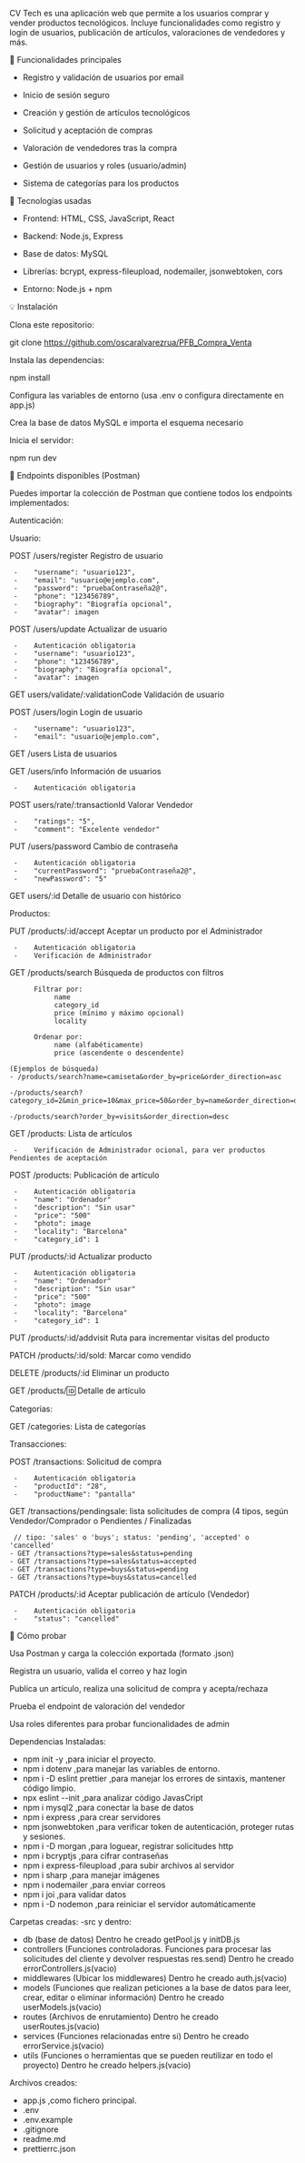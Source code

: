 CV Tech es una aplicación web que permite a los usuarios comprar y vender productos tecnológicos. Incluye funcionalidades como registro y login de usuarios, publicación de artículos, valoraciones de vendedores y más.

🚀 Funcionalidades principales

- Registro y validación de usuarios por email

- Inicio de sesión seguro

- Creación y gestión de artículos tecnológicos

- Solicitud y aceptación de compras

- Valoración de vendedores tras la compra

- Gestión de usuarios y roles (usuario/admin)

- Sistema de categorías para los productos

🔧 Tecnologías usadas

- Frontend: HTML, CSS, JavaScript, React

- Backend: Node.js, Express

- Base de datos: MySQL

- Librerías: bcrypt, express-fileupload, nodemailer, jsonwebtoken, cors

- Entorno: Node.js + npm

💡 Instalación

Clona este repositorio:

git clone https://github.com/oscaralvarezrua/PFB_Compra_Venta

Instala las dependencias:

npm install

Configura las variables de entorno (usa .env o configura directamente en app.js)

Crea la base de datos MySQL e importa el esquema necesario

Inicia el servidor:

npm run dev

🔌 Endpoints disponibles (Postman)

Puedes importar la colección de Postman que contiene todos los endpoints implementados:

Autenticación:

Usuario:

POST /users/register Registro de usuario

     -    "username": "usuario123",
     -    "email": "usuario@ejemplo.com",
     -    "password": "pruebaContraseña2@",
     -    "phone": "123456789",
     -    "biography": "Biografía opcional",
     -    "avatar": imagen

POST /users/update Actualizar de usuario

     -    Autenticación obligatoria
     -    "username": "usuario123",
     -    "phone": "123456789",
     -    "biography": "Biografía opcional",
     -    "avatar": imagen

GET users/validate/:validationCode Validación de usuario

POST /users/login Login de usuario

     -    "username": "usuario123",
     -    "email": "usuario@ejemplo.com",

GET /users Lista de usuarios

GET /users/info Información de usuarios

     -    Autenticación obligatoria

POST users/rate/:transactionId Valorar Vendedor

     -    "ratings": "5",
     -    "comment": "Excelente vendedor"

PUT /users/password Cambio de contraseña

     -    Autenticación obligatoria
     -    "currentPassword": "pruebaContraseña2@",
     -    "newPassword": "5"

GET users/:id Detalle de usuario con histórico

Productos:

PUT /products/:id/accept Aceptar un producto por el Administrador

     -    Autenticación obligatoria
     -    Verificación de Administrador

GET /products/search Búsqueda de productos con filtros

          Filtrar por:
               name
               category_id
               price (mínimo y máximo opcional)
               locality

          Ordenar por:
               name (alfabéticamente)
               price (ascendente o descendente)

    (Ejemplos de búsqueda)
    - /products/search?name=camiseta&order_by=price&order_direction=asc

    -/products/search?category_id=2&min_price=10&max_price=50&order_by=name&order_direction=desc

    -/products/search?order_by=visits&order_direction=desc

GET /products: Lista de artículos

     -    Verificación de Administrador ocional, para ver productos Pendientes de aceptación

POST /products: Publicación de artículo

     -    Autenticación obligatoria
     -    "name": "Ordenador"
     -    "description": "Sin usar"
     -    "price": "500"
     -    "photo": image
     -    "locality": "Barcelona"
     -    "category_id": 1

PUT /products/:id Actualizar producto

     -    Autenticación obligatoria
     -    "name": "Ordenador"
     -    "description": "Sin usar"
     -    "price": "500"
     -    "photo": image
     -    "locality": "Barcelona"
     -    "category_id": 1

PUT /products/:id/addvisit Ruta para incrementar visitas del producto

PATCH /products/:id/sold: Marcar como vendido

DELETE /products/:id Eliminar un producto

GET /products/:id: Detalle de artículo

Categorías:

GET /categories: Lista de categorías

Transacciones:

POST /transactions: Solicitud de compra

     -    Autenticación obligatoria
     -    "productId": "28",
     -    "productName": "pantalla"

GET /transactions/pendingsale: lista solicitudes de compra (4 tipos, según Vendedor/Comprador o Pendientes / Finalizadas

     // tipo: 'sales' o 'buys'; status: 'pending', 'accepted' o 'cancelled'
    - GET /transactions?type=sales&status=pending
    - GET /transactions?type=sales&status=accepted
    - GET /transactions?type=buys&status=pending
    - GET /transactions?type=buys&status=cancelled

PATCH /products/:id Aceptar publicación de artículo (Vendedor)

     -    Autenticación obligatoria
     -    "status": "cancelled"

🔮 Cómo probar

Usa Postman y carga la colección exportada (formato .json)

Registra un usuario, valida el correo y haz login

Publica un artículo, realiza una solicitud de compra y acepta/rechaza

Prueba el endpoint de valoración del vendedor

Usa roles diferentes para probar funcionalidades de admin

Dependencias Instaladas:

- npm init -y ,para iniciar el proyecto.
- npm i dotenv ,para manejar las variables de entorno.
- npm i -D eslint prettier ,para manejar los errores de sintaxis, mantener código limpio.
- npx eslint --init ,para analizar código JavasCript
- npm i mysql2 ,para conectar la base de datos
- npm i express ,para crear servidores
- npm jsonwebtoken ,para verificar token de autenticación, proteger rutas y sesiones.
- npm i -D morgan ,para loguear, registrar solicitudes http
- npm i bcryptjs ,para cifrar contraseñas
- npm i express-fileupload ,para subir archivos al servidor
- npm i sharp ,para manejar imágenes
- npm i nodemailer ,para enviar correos
- npm i joi ,para validar datos
- npm i -D nodemon ,para reiniciar el servidor automáticamente

Carpetas creadas:
-src y dentro:

- db (base de datos)
  Dentro he creado getPool.js y initDB.js
- controllers (Funciones controladoras. Funciones para procesar las solicitudes del cliente y devolver respuestas res.send)
  Dentro he creado errorControllers.js(vacio)
- middlewares (Ubicar los middlewares)
  Dentro he creado auth.js(vacio)
- models (Funciones que realizan peticiones a la base de datos para leer, crear, editar o eliminar información)
  Dentro he creado userModels.js(vacio)
- routes (Archivos de enrutamiento)
  Dentro he creado userRoutes.js(vacio)
- services (Funciones relacionadas entre si)
  Dentro he creado errorService.js(vacio)
- utils (Funciones o herramientas que se pueden reutilizar en todo el proyecto)
  Dentro he creado helpers.js(vacio)

Archivos creados:

- app.js ,como fichero principal.
- .env
- .env.example
- .gitignore
- readme.md
- prettierrc.json
